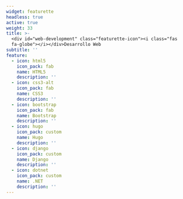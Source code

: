 ```yaml
---
widget: featurette
headless: true
active: true
weight: 33
title: >-
  <div id="web-development" class="featurette-icon"><i class="fas
  fa-globe"></i></div>Desarrollo Web
subtitle: ''
feature:
  - icon: html5
    icon_pack: fab
    name: HTML5
    description: ''
  - icon: css3-alt
    icon_pack: fab
    name: CSS3
    description: ''
  - icon: bootstrap
    icon_pack: fab
    name: Bootstrap
    description: ''
  - icon: hugo
    icon_pack: custom
    name: Hugo
    description: ''
  - icon: django
    icon_pack: custom
    name: Django
    description: ''
  - icon: dotnet
    icon_pack: custom
    name: .NET
    description: ''
---
```

